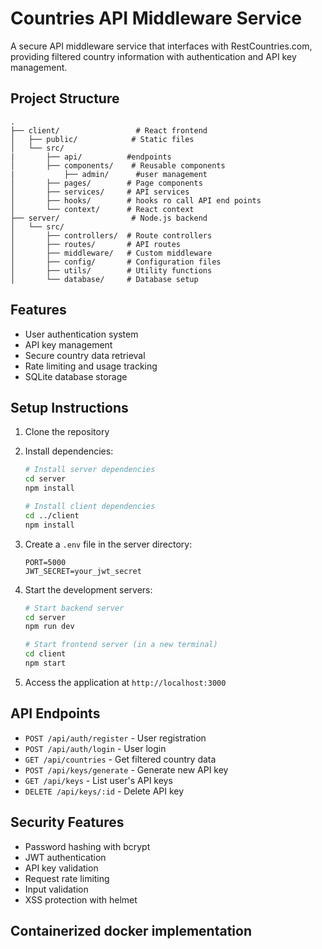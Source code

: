 # Countries API Middleware Service

A secure API middleware service that interfaces with RestCountries.com, providing filtered country information with authentication and API key management.

## Project Structure

```
.
├── client/                 # React frontend
│   ├── public/            # Static files
│   └── src/
|       ├── api/          #endpoints
│       ├── components/    # Reusable components
|           ├── admin/      #user management
│       ├── pages/        # Page components
│       ├── services/     # API services
│       ├── hooks/        # hooks ro call API end points
│       └── context/      # React context
├── server/                # Node.js backend
│   └── src/
│       ├── controllers/  # Route controllers
│       ├── routes/       # API routes
│       ├── middleware/   # Custom middleware
│       ├── config/       # Configuration files
│       ├── utils/        # Utility functions
│       └── database/     # Database setup
```

## Features

- User authentication system
- API key management
- Secure country data retrieval
- Rate limiting and usage tracking
- SQLite database storage

## Setup Instructions

1. Clone the repository
2. Install dependencies:
   ```bash
   # Install server dependencies
   cd server
   npm install

   # Install client dependencies
   cd ../client
   npm install
   ```

3. Create a `.env` file in the server directory:
   ```
   PORT=5000
   JWT_SECRET=your_jwt_secret
   ```

4. Start the development servers:
   ```bash
   # Start backend server
   cd server
   npm run dev

   # Start frontend server (in a new terminal)
   cd client
   npm start
   ```

5. Access the application at `http://localhost:3000`

## API Endpoints

- `POST /api/auth/register` - User registration
- `POST /api/auth/login` - User login
- `GET /api/countries` - Get filtered country data
- `POST /api/keys/generate` - Generate new API key
- `GET /api/keys` - List user's API keys
- `DELETE /api/keys/:id` - Delete API key

## Security Features

- Password hashing with bcrypt
- JWT authentication
- API key validation
- Request rate limiting
- Input validation
- XSS protection with helmet 

## Containerized docker implementation